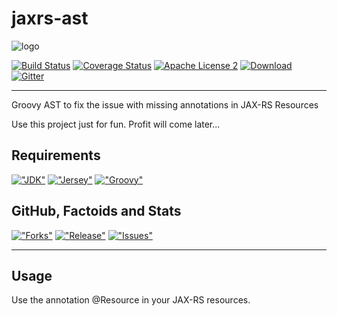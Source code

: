 jaxrs-ast
===============

![logo](https://dl.dropboxusercontent.com/u/3942208/gex-jaxrs-ast.png "Logo")

[![Build Status](https://img.shields.io/travis/gextech/jaxrs-ast/master.svg?style=flat)](https://travis-ci.org/gextech/jaxrs-ast)
[![Coverage Status](https://img.shields.io/coveralls/gextech/jaxrs-ast.svg?style=flat)](https://coveralls.io/r/gextech/jaxrs-ast?branch=master)
[![Apache License 2](https://img.shields.io/badge/license-ASF2-blue.svg?style=flat)](http://www.apache.org/licenses/LICENSE-2.0.txt)
[![Download](https://api.bintray.com/packages/gextech/oss/jaxrs-ast/images/download.svg) ](https://bintray.com/gextech/oss/jaxrs-ast/_latestVersion)
[![Gitter](https://badges.gitter.im/Join%20Chat.svg)](https://gitter.im/gextech/jaxrs-ast?utm_source=badge&utm_medium=badge&utm_campaign=pr-badge&utm_content=badge)

---

Groovy AST to fix the issue with missing annotations in JAX-RS Resources

Use this project just for fun. Profit will come later...

Requirements
-----------

[!["JDK"](https://img.shields.io/badge/JDK-8.0+-F30000.svg?style=flat)](http://www.oracle.com/technetwork/java/javase/downloads/jdk8-downloads-2133151.html)
[!["Jersey"](https://img.shields.io/badge/Jersey-2.14-FFA82B.svg?style=flat)](https://jersey.java.net/)
[!["Groovy"](https://img.shields.io/badge/Groovy-2.4.0-4298B8.svg?style=flat)](http://groovy-lang.org/)

GitHub, Factoids and Stats
--------------------------

[!["Forks"](https://img.shields.io/github/forks/gextech/jaxrs-ast.svg?style=flat)](https://github.com/gextech/jaxrs-ast/network)
[!["Release"](https://img.shields.io/github/release/gextech/jaxrs-ast.svg?style=flat)](https://github.com/gextech/jaxrs-ast/releases)
[!["Issues"](https://img.shields.io/github/issues/gextech/jaxrs-ast.svg?style=flat)](https://github.com/gextech/jaxrs-ast/issues)

---

Usage
--------------------------

Use the annotation @Resource in your JAX-RS resources.